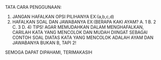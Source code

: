TATA CARA PENGGUNAAN: 
1. JANGAN HAFALKAN OPSI PILIHANYA EX:(a,b,c,d)
2. HAFALKAN SOAL DAN JAWABANYA EX:(BERAPA KAKI AYAM? A. 1 B. 2 C. 3 D. 4)
TIPS!
AGAR MEMUDAHKAN DALAM MENGHAFALKAN, CARILAH KATA YANG MENCOLOK DAN MUDAH DIINGAT SEBAGAI CONTOH SOAL DIATAS KATA YANG MENCOLOK ADALAH AYAM DAN JAWABANYA BUKAN B, TAPI 2!



SEMOGA DAPAT DIPAHAMI, TERIMAKASIH
